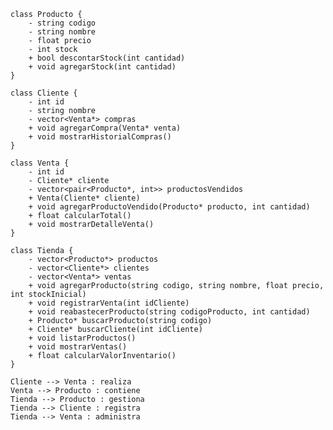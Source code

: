     class Producto {
        - string codigo
        - string nombre
        - float precio
        - int stock
        + bool descontarStock(int cantidad)
        + void agregarStock(int cantidad)
    }

    class Cliente {
        - int id
        - string nombre
        - vector<Venta*> compras
        + void agregarCompra(Venta* venta)
        + void mostrarHistorialCompras()
    }

    class Venta {
        - int id
        - Cliente* cliente
        - vector<pair<Producto*, int>> productosVendidos
        + Venta(Cliente* cliente)
        + void agregarProductoVendido(Producto* producto, int cantidad)
        + float calcularTotal()
        + void mostrarDetalleVenta()
    }

    class Tienda {
        - vector<Producto*> productos
        - vector<Cliente*> clientes
        - vector<Venta*> ventas
        + void agregarProducto(string codigo, string nombre, float precio, int stockInicial)
        + void registrarVenta(int idCliente)
        + void reabastecerProducto(string codigoProducto, int cantidad)
        + Producto* buscarProducto(string codigo)
        + Cliente* buscarCliente(int idCliente)
        + void listarProductos()
        + void mostrarVentas()
        + float calcularValorInventario()
    }

    Cliente --> Venta : realiza
    Venta --> Producto : contiene
    Tienda --> Producto : gestiona
    Tienda --> Cliente : registra
    Tienda --> Venta : administra
